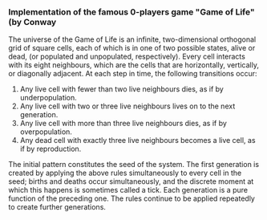 ### Implementation of the famous 0-players game "Game of Life" (by Conway
The universe of the Game of Life is an infinite, two-dimensional orthogonal grid of square cells, each of which is in one of two possible states, alive or dead, (or populated and unpopulated, respectively). Every cell interacts with its eight neighbours, which are the cells that are horizontally, vertically, or diagonally adjacent. At each step in time, the following transitions occur:

   1. Any live cell with fewer than two live neighbours dies, as if by underpopulation.
   2. Any live cell with two or three live neighbours lives on to the next generation.
   3. Any live cell with more than three live neighbours dies, as if by overpopulation.
   4. Any dead cell with exactly three live neighbours becomes a live cell, as if by reproduction.

The initial pattern constitutes the seed of the system. The first generation is created by applying the above rules simultaneously to every cell in the seed; births and deaths occur simultaneously, and the discrete moment at which this happens is sometimes called a tick. Each generation is a pure function of the preceding one. The rules continue to be applied repeatedly to create further generations. 
